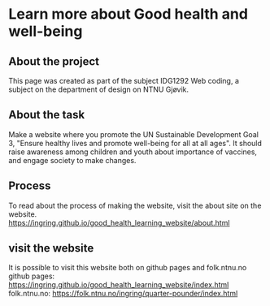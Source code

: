 # Learn more about Good health and well-being

## About the project
This page was created as part of the subject IDG1292 Web coding, a subject on the department of design on NTNU Gjøvik. 

## About the task
Make a website where you promote the UN Sustainable Development Goal 3, "Ensure healthy lives and promote well-being for all at all ages". 
It should raise awareness among children and youth about importance of vaccines, and engage society to make changes.

## Process
To read about the process of making the website, visit the about site on the website.  
https://ingring.github.io/good_health_learning_website/about.html

## visit the website
It is possible to visit this website both on github pages and folk.ntnu.no
github pages: https://ingring.github.io/good_health_learning_website/index.html
folk.ntnu.no: https://folk.ntnu.no/ingring/quarter-pounder/index.html
